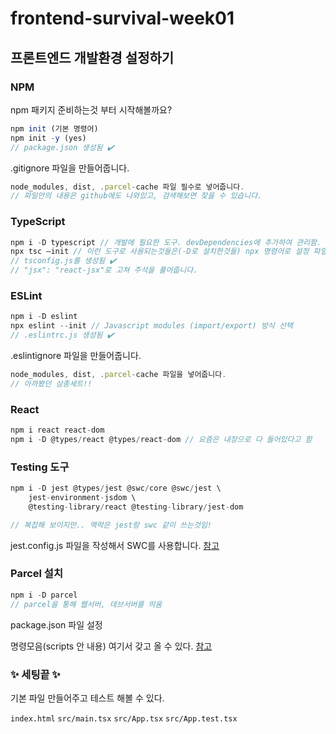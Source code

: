 # frontend-survival-week01

## 프론트엔드 개발환경 설정하기

### NPM

npm 패키지 준비하는것 부터 시작해볼까요?

```jsx
npm init (기본 명령어)
npm init -y (yes)
// package.json 생성됨 ✔️
```

.gitignore 파일을 만들어줍니다.

```jsx
node_modules, dist, .parcel-cache 파일 필수로 넣어줍니다.
// 파일안의 내용은 github에도 나와있고, 검색해보면 찾을 수 있습니다.
```

### TypeScript

```jsx
npm i -D typescript // 개발에 필요한 도구. devDependencies에 추가하여 관리함.
npx tsc —init // 이런 도구로 사용되는것들은(-D로 설치한것들) npx 명령어로 설정 파일을 만들어 성능 관리를 합니다.
// tsconfig.js를 생성됨 ✔️
// "jsx": "react-jsx"로 고쳐 주석을 풀어줍니다.
```

### ESLint

```jsx
npm i -D eslint
npx eslint --init // Javascript modules (import/export) 방식 선택
// .eslintrc.js 생성됨 ✔️
```

.eslintignore 파일을 만들어줍니다.

```jsx
node_modules, dist, .parcel-cache 파일을 넣어줍니다.
// 아까봤던 삼종세트!!
```

### React

```jsx
npm i react react-dom
npm i -D @types/react @types/react-dom // 요즘은 내장으로 다 들어있다고 함
```

### Testing 도구

```jsx
npm i -D jest @types/jest @swc/core @swc/jest \
    jest-environment-jsdom \
    @testing-library/react @testing-library/jest-dom

// 복잡해 보이지만.. 맥락은 jest랑 swc 같이 쓰는것임!
```

jest.config.js 파일을 작성해서 SWC를 사용합니다.
[참고](https://github.com/ahastudio/CodingLife/blob/main/20220726/react/jest.config.js)

### Parcel 설치

```jsx
npm i -D parcel
// parcel을 통해 웹서버, 데브서버를 띄움
```

package.json 파일 설정

명령모음(scripts 안 내용) 여기서 갖고 올 수 있다.
[참고](https://github.com/ahastudio/CodingLife/blob/main/20220726/react/package.json)

### ✨ 세팅끝 ✨

기본 파일 만들어주고 테스트 해볼 수 있다.

`index.html`
`src/main.tsx`
`src/App.tsx`
`src/App.test.tsx`
